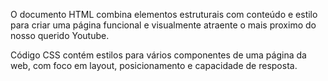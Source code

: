 O documento HTML combina elementos estruturais com conteúdo e estilo para criar uma página funcional e visualmente atraente o mais proximo do nosso querido Youtube.

Código CSS contém estilos para vários componentes de uma página da web, com foco em layout, posicionamento e capacidade de resposta.
